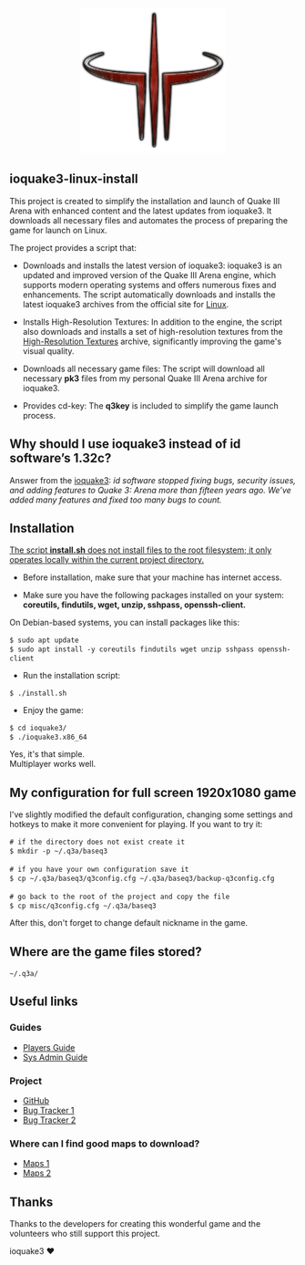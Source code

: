 <div align="center">
<img src="https://github.com/iikrllx/ioquake3-linux-install/blob/master/for-readme/header.webp">
</div>

## ioquake3-linux-install
This project is created to simplify the installation and launch of Quake III Arena with enhanced
content and the latest updates from ioquake3. It downloads all necessary files and automates the
process of preparing the game for launch on Linux.

The project provides a script that:

- Downloads and installs the latest version of ioquake3: ioquake3 is an updated and improved version
  of the Quake III Arena engine, which supports modern operating systems and offers numerous fixes
  and enhancements. The script automatically downloads and installs the latest ioquake3 archives from
  the official site for [Linux](https://ioquake3.org/get-it/).

- Installs High-Resolution Textures: In addition to the engine, the script also downloads and
  installs a set of high-resolution textures from the
  [High-Resolution Textures](https://ioquake3.org/extras/replacement_content/) archive,
  significantly improving the game's visual quality.

- Downloads all necessary game files: The script will download all necessary **pk3** files from my
  personal Quake III Arena archive for ioquake3.

- Provides cd-key: The **q3key** is included to simplify the game launch process.

## Why should I use ioquake3 instead of id software’s 1.32c?
Answer from the [ioquake3](https://ioquake3.org/help/players-guide/#whyioquake3):
*id software stopped fixing bugs, security issues, and adding features to Quake 3: Arena more than
fifteen years ago. We’ve added many features and fixed too many bugs to count.*

## Installation
<u>The script **install.sh** does not install files to the root filesystem; it only operates locally
within the current project directory.</u>

- Before installation, make sure that your machine has internet access.

- Make sure you have the following packages installed on your system: **coreutils, findutils, wget,
  unzip, sshpass, openssh-client.**

On Debian-based systems, you can install packages like this:
```
$ sudo apt update
$ sudo apt install -y coreutils findutils wget unzip sshpass openssh-client
```

- Run the installation script:
```
$ ./install.sh
```

- Enjoy the game:
```
$ cd ioquake3/
$ ./ioquake3.x86_64
```

Yes, it's that simple.</br>
Multiplayer works well.

## My configuration for full screen 1920x1080 game
I've slightly modified the default configuration, changing some settings and hotkeys to make it more
convenient for playing. If you want to try it:

```
# if the directory does not exist create it
$ mkdir -p ~/.q3a/baseq3

# if you have your own configuration save it
$ cp ~/.q3a/baseq3/q3config.cfg ~/.q3a/baseq3/backup-q3config.cfg

# go back to the root of the project and copy the file
$ cp misc/q3config.cfg ~/.q3a/baseq3
```

After this, don't forget to change default nickname in the game.

## Where are the game files stored?
```
~/.q3a/
```

## Useful links

### Guides
- [Players Guide](https://ioquake3.org/help/players-guide/)
- [Sys Admin Guide](https://ioquake3.org/help/sys-admin-guide/)

### Project
- [GitHub](https://github.com/ioquake/ioq3)
- [Bug Tracker 1](https://github.com/ioquake/ioq3/issues)
- [Bug Tracker 2](https://bugzilla.icculus.org/describecomponents.cgi?product=ioquake3)

### Where can I find good maps to download?
- [Maps 1](https://lvlworld.com/)
- [Maps 2](https://ru.ws.q3df.org/maps/)

## Thanks
Thanks to the developers for creating this wonderful game and the volunteers who still support this
project.

ioquake3 :heart:
